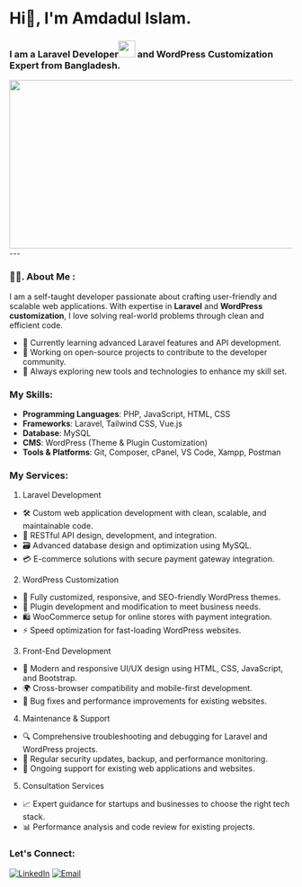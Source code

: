 # Hi👋, I'm Amdadul Islam.
### I am a Laravel Developer<img src="https://media.giphy.com/media/WUlplcMpOCEmTGBtBW/giphy.gif" width="30"> and WordPress Customization Expert from Bangladesh. 
<div align="center">
  <img src="https://media.giphy.com/media/dWesBcTLavkZuG35MI/giphy.gif" width="600" height="300"/>
</div>
---

### :man_technologist:. About Me :
I am a self-taught developer passionate about crafting user-friendly and scalable web applications. With expertise in **Laravel** and **WordPress customization**, I love solving real-world problems through clean and efficient code.
- 🌱 Currently learning advanced Laravel features and API development.  
- 🔨 Working on open-source projects to contribute to the developer community.  
- 🚀 Always exploring new tools and technologies to enhance my skill set.

### My Skills:
- **Programming Languages**: PHP, JavaScript, HTML, CSS  
- **Frameworks**: Laravel, Tailwind CSS, Vue.js
- **Database**: MySQL
- **CMS**: WordPress (Theme & Plugin Customization)  
- **Tools & Platforms**: Git, Composer, cPanel, VS Code, Xampp, Postman

### My Services:
1. Laravel Development
- 🛠️ Custom web application development with clean, scalable, and maintainable code.
- 🔗 RESTful API design, development, and integration.
- 🗃️ Advanced database design and optimization using MySQL.
- 💳 E-commerce solutions with secure payment gateway integration.
  
2. WordPress Customization
- 🎨 Fully customized, responsive, and SEO-friendly WordPress themes.
- 🔌 Plugin development and modification to meet business needs.
- 🛍️ WooCommerce setup for online stores with payment integration.
- ⚡ Speed optimization for fast-loading WordPress websites.

3. Front-End Development
- 📱 Modern and responsive UI/UX design using HTML, CSS, JavaScript, and Bootstrap.
- 🌍 Cross-browser compatibility and mobile-first development.
- 🐞 Bug fixes and performance improvements for existing websites.

4. Maintenance & Support
- 🔍 Comprehensive troubleshooting and debugging for Laravel and WordPress projects.
- 🔐 Regular security updates, backup, and performance monitoring.
- 🤝 Ongoing support for existing web applications and websites.

5. Consultation Services
- 📈 Expert guidance for startups and businesses to choose the right tech stack.
- 📊 Performance analysis and code review for existing projects.


### Let's Connect:   
[![LinkedIn](https://img.shields.io/badge/LinkedIn-connect-blue)](https://www.linkedin.com/in/amdadul-islam-bd/)  [![Email](https://img.shields.io/badge/Email-contact-blue)](mailto:emdadctg92@gmail.com)
